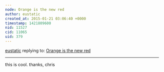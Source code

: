 ```yaml
---
node: Orange is the new red
author: eustatic
created_at: 2015-01-21 03:06:40 +0000
timestamp: 1421809600
nid: 11527
cid: 11065
uid: 379
---
```




[eustatic](../profile/eustatic) replying to: [Orange is the new red](../notes/cfastie/01-16-2015/orange-is-the-new-red)

----
this is cool.  thanks, chris